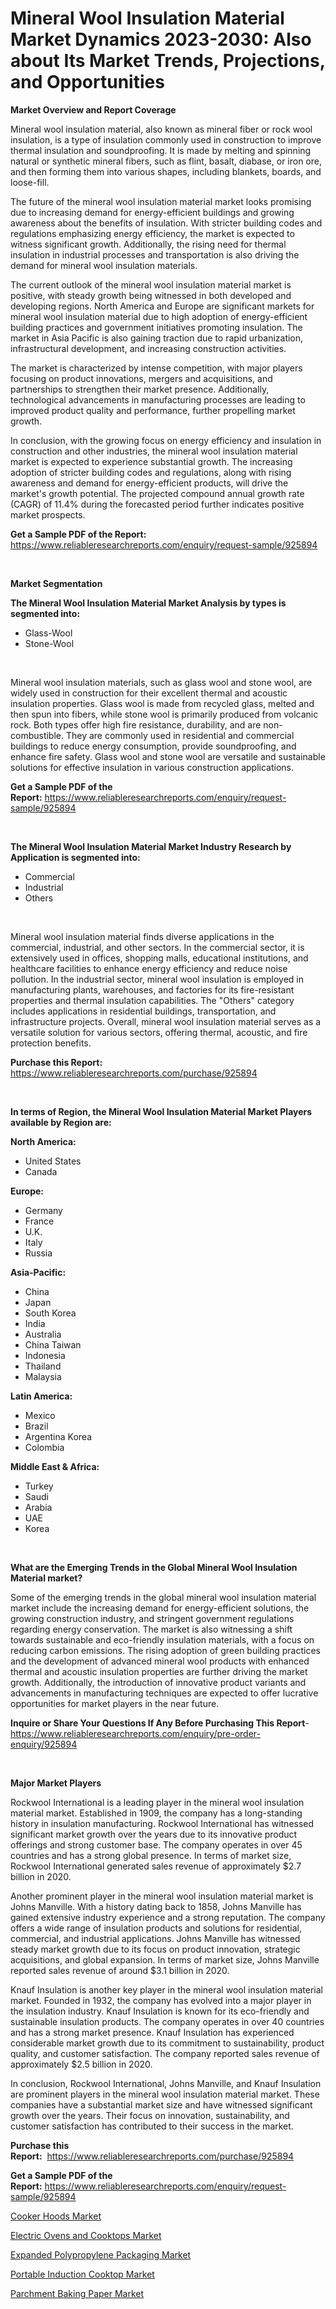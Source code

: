 <p><h1>Mineral Wool Insulation Material Market Dynamics 2023-2030: Also about Its Market Trends, Projections, and Opportunities</h1></p><p><strong>Market Overview and Report Coverage</strong></p>
<p><p>Mineral wool insulation material, also known as mineral fiber or rock wool insulation, is a type of insulation commonly used in construction to improve thermal insulation and soundproofing. It is made by melting and spinning natural or synthetic mineral fibers, such as flint, basalt, diabase, or iron ore, and then forming them into various shapes, including blankets, boards, and loose-fill.</p><p>The future of the mineral wool insulation material market looks promising due to increasing demand for energy-efficient buildings and growing awareness about the benefits of insulation. With stricter building codes and regulations emphasizing energy efficiency, the market is expected to witness significant growth. Additionally, the rising need for thermal insulation in industrial processes and transportation is also driving the demand for mineral wool insulation materials.</p><p>The current outlook of the mineral wool insulation material market is positive, with steady growth being witnessed in both developed and developing regions. North America and Europe are significant markets for mineral wool insulation material due to high adoption of energy-efficient building practices and government initiatives promoting insulation. The market in Asia Pacific is also gaining traction due to rapid urbanization, infrastructural development, and increasing construction activities.</p><p>The market is characterized by intense competition, with major players focusing on product innovations, mergers and acquisitions, and partnerships to strengthen their market presence. Additionally, technological advancements in manufacturing processes are leading to improved product quality and performance, further propelling market growth.</p><p>In conclusion, with the growing focus on energy efficiency and insulation in construction and other industries, the mineral wool insulation material market is expected to experience substantial growth. The increasing adoption of stricter building codes and regulations, along with rising awareness and demand for energy-efficient products, will drive the market's growth potential. The projected compound annual growth rate (CAGR) of 11.4% during the forecasted period further indicates positive market prospects.</p></p>
<p><strong>Get a Sample PDF of the Report:</strong> <a href="https://www.reliableresearchreports.com/enquiry/request-sample/925894">https://www.reliableresearchreports.com/enquiry/request-sample/925894</a></p>
<p>&nbsp;</p>
<p><strong>Market Segmentation</strong></p>
<p><strong>The Mineral Wool Insulation Material Market Analysis by types is segmented into:</strong></p>
<p><ul><li>Glass-Wool</li><li>Stone-Wool</li></ul></p>
<p>&nbsp;</p>
<p><p>Mineral wool insulation materials, such as glass wool and stone wool, are widely used in construction for their excellent thermal and acoustic insulation properties. Glass wool is made from recycled glass, melted and then spun into fibers, while stone wool is primarily produced from volcanic rock. Both types offer high fire resistance, durability, and are non-combustible. They are commonly used in residential and commercial buildings to reduce energy consumption, provide soundproofing, and enhance fire safety. Glass wool and stone wool are versatile and sustainable solutions for effective insulation in various construction applications.</p></p>
<p><strong>Get a Sample PDF of the Report:</strong>&nbsp;<a href="https://www.reliableresearchreports.com/enquiry/request-sample/925894">https://www.reliableresearchreports.com/enquiry/request-sample/925894</a></p>
<p>&nbsp;</p>
<p><strong>The Mineral Wool Insulation Material Market Industry Research by Application is segmented into:</strong></p>
<p><ul><li>Commercial</li><li>Industrial</li><li>Others</li></ul></p>
<p>&nbsp;</p>
<p><p>Mineral wool insulation material finds diverse applications in the commercial, industrial, and other sectors. In the commercial sector, it is extensively used in offices, shopping malls, educational institutions, and healthcare facilities to enhance energy efficiency and reduce noise pollution. In the industrial sector, mineral wool insulation is employed in manufacturing plants, warehouses, and factories for its fire-resistant properties and thermal insulation capabilities. The "Others" category includes applications in residential buildings, transportation, and infrastructure projects. Overall, mineral wool insulation material serves as a versatile solution for various sectors, offering thermal, acoustic, and fire protection benefits.</p></p>
<p><strong>Purchase this Report:</strong>&nbsp; <a href="https://www.reliableresearchreports.com/purchase/925894">https://www.reliableresearchreports.com/purchase/925894</a></p>
<p>&nbsp;</p>
<p><strong>In terms of Region, the Mineral Wool Insulation Material Market Players available by Region are:</strong></p>
<p>
    <p> <strong> North America: </strong>
        <ul>
            <li>United States</li>
            <li>Canada</li>
        </ul>
        </p> 
    <p> <strong> Europe: </strong>
        <ul>
            <li>Germany</li>
            <li>France</li>
            <li>U.K.</li>
            <li>Italy</li>
            <li>Russia</li>
        </ul>
        </p> 
    <p> <strong> Asia-Pacific: </strong>
        <ul>
            <li>China</li>
            <li>Japan</li>
            <li>South Korea</li>
            <li>India</li>
            <li>Australia</li>
            <li>China Taiwan</li>
            <li>Indonesia</li>
            <li>Thailand</li>
            <li>Malaysia</li>
        </ul>
        </p> 
    <p> <strong> Latin America: </strong>
        <ul>
            <li>Mexico</li>
            <li>Brazil</li>
            <li>Argentina Korea</li>
            <li>Colombia</li>
        </ul>
        </p> 
    <p> <strong> Middle East & Africa: </strong>
        <ul>
            <li>Turkey</li>
            <li>Saudi</li>
            <li>Arabia</li>
            <li>UAE</li>
            <li>Korea</li>
        </ul>
    </p>
    </p>
<p>&nbsp;</p>
<p><strong>What are the Emerging Trends in the Global Mineral Wool Insulation Material market?</strong></p>
<p><p>Some of the emerging trends in the global mineral wool insulation material market include the increasing demand for energy-efficient solutions, the growing construction industry, and stringent government regulations regarding energy conservation. The market is also witnessing a shift towards sustainable and eco-friendly insulation materials, with a focus on reducing carbon emissions. The rising adoption of green building practices and the development of advanced mineral wool products with enhanced thermal and acoustic insulation properties are further driving the market growth. Additionally, the introduction of innovative product variants and advancements in manufacturing techniques are expected to offer lucrative opportunities for market players in the near future.</p></p>
<p><strong>Inquire or Share Your Questions If Any Before Purchasing This Report</strong>- <a href="https://www.reliableresearchreports.com/enquiry/pre-order-enquiry/925894">https://www.reliableresearchreports.com/enquiry/pre-order-enquiry/925894</a></p>
<p>&nbsp;</p>
<p><strong>Major Market Players</strong></p>
<p><p>Rockwool International is a leading player in the mineral wool insulation material market. Established in 1909, the company has a long-standing history in insulation manufacturing. Rockwool International has witnessed significant market growth over the years due to its innovative product offerings and strong customer base. The company operates in over 45 countries and has a strong global presence. In terms of market size, Rockwool International generated sales revenue of approximately $2.7 billion in 2020.</p><p>Another prominent player in the mineral wool insulation material market is Johns Manville. With a history dating back to 1858, Johns Manville has gained extensive industry experience and a strong reputation. The company offers a wide range of insulation products and solutions for residential, commercial, and industrial applications. Johns Manville has witnessed steady market growth due to its focus on product innovation, strategic acquisitions, and global expansion. In terms of market size, Johns Manville reported sales revenue of around $3.1 billion in 2020.</p><p>Knauf Insulation is another key player in the mineral wool insulation material market. Founded in 1932, the company has evolved into a major player in the insulation industry. Knauf Insulation is known for its eco-friendly and sustainable insulation products. The company operates in over 40 countries and has a strong market presence. Knauf Insulation has experienced considerable market growth due to its commitment to sustainability, product quality, and customer satisfaction. The company reported sales revenue of approximately $2.5 billion in 2020.</p><p>In conclusion, Rockwool International, Johns Manville, and Knauf Insulation are prominent players in the mineral wool insulation material market. These companies have a substantial market size and have witnessed significant growth over the years. Their focus on innovation, sustainability, and customer satisfaction has contributed to their success in the market.</p></p>
<p><strong>Purchase this Report:</strong>&nbsp;&nbsp;<a href="https://www.reliableresearchreports.com/purchase/925894">https://www.reliableresearchreports.com/purchase/925894</a></p>
<p></p>
<p><strong>Get a Sample PDF of the Report:</strong>&nbsp;<a href="https://www.reliableresearchreports.com/enquiry/request-sample/925894">https://www.reliableresearchreports.com/enquiry/request-sample/925894</a></p>
<p><p><a href="https://medium.com/@madelynhowe/cooker-hoods-market-size-and-market-trends-complete-industry-overview-2023-to-2030-046e4e7f7460">Cooker Hoods Market</a></p><p><a href="https://medium.com/@brayanborer/electric-ovens-and-cooktops-market-comprehensive-assessment-by-type-application-and-geography-e361a9906560">Electric Ovens and Cooktops Market</a></p><p><a href="https://github.com/GroverBarry/Market-Research-Report-List-2/blob/main/expanded-polypropylene-packaging-market.md">Expanded Polypropylene Packaging Market</a></p><p><a href="https://medium.com/@twiladurgan/portable-induction-cooktop-market-research-report-its-history-and-forecast-2023-to-2030-7e40844bb5b0">Portable Induction Cooktop Market</a></p><p><a href="https://medium.com/@truly.fight.must/parchment-baking-paper-market-research-report-its-history-and-forecast-2023-to-2030-a73e8716d0a0">Parchment Baking Paper Market</a></p></p>